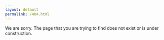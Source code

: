 ```yaml
---
layout: default
permalink: /404.html
---
```




<i class="fa fa-gear fa-spin fa-2x" style="color: firebrick"></i> We are sorry. The page that you are trying to find does not exist or is under construction.
